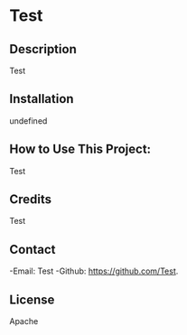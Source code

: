 
  # Test
  ## Description
  Test
  ## Installation
  undefined
  ## How to Use This Project:
  Test
  ## Credits
  Test
  ## Contact
  -Email: Test 
  -Github: https://github.com/Test.
  ## License
  Apache
